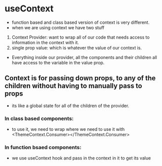 # useContext
- function based and class based version of context is very different.
- when we are using context we have two stuff
1) Context Provider: want to wrap all of our code that needs access to information in the context with it.
2) single prop value: which is whatever the value of our context is.

- Everything inside our provider, all the components and their children all have access to the variable in the value prop.

## Context is for passing down props, to any of the children without having to manually pass to props
- its like a global state for all of the children of the provider.

### In class based components:
- to use it, we need to wrap where we need to use it with <ThemeContext.Consumer></ThemeContext.Consumer>

### In function bsaed components:
- we use useContext hook and pass in the context in it to get its value
